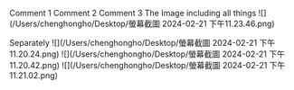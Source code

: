 Comment 1
Comment 2
Comment 3
The Image including all things
![](/Users/chenghongho/Desktop/螢幕截圖 2024-02-21 下午11.23.46.png)

Separately
![](/Users/chenghongho/Desktop/螢幕截圖 2024-02-21 下午11.20.24.png)
![](/Users/chenghongho/Desktop/螢幕截圖 2024-02-21 下午11.20.42.png)
![](/Users/chenghongho/Desktop/螢幕截圖 2024-02-21 下午11.21.02.png)